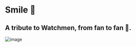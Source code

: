 # Smile 🙂
## A tribute to Watchmen, from fan to fan 🙂.
![image](https://user-images.githubusercontent.com/94203956/178067693-5b1b43d1-9490-4309-a8a6-db39f1e0ec61.png)
